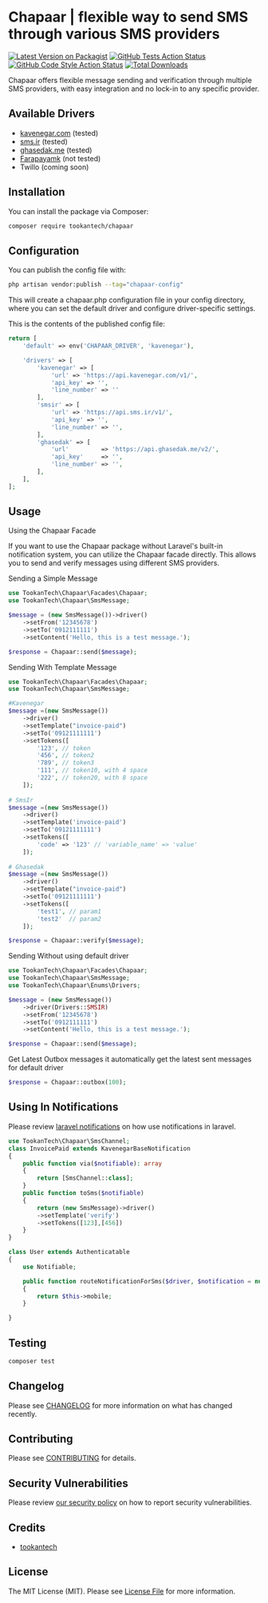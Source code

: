 # Chapaar | flexible way to send SMS through various SMS providers

[![Latest Version on Packagist](https://img.shields.io/packagist/v/TookanTech/chapaar.svg?style=flat-square)](https://packagist.org/packages/TookanTech/chapaar)
[![GitHub Tests Action Status](https://img.shields.io/github/actions/workflow/status/TookanTech/chapaar/run-tests.yml?branch=main&label=tests&style=flat-square)](https://github.com/TookanTech/chapaar/actions?query=workflow%3Arun-tests+branch%3Amain)
[![GitHub Code Style Action Status](https://img.shields.io/github/actions/workflow/status/TookanTech/chapaar/fix-php-code-style-issues.yml?branch=main&label=code%20style&style=flat-square)](https://github.com/TookanTech/chapaar/actions?query=workflow%3A"Fix+PHP+code+style+issues"+branch%3Amain)
[![Total Downloads](https://img.shields.io/packagist/dt/TookanTech/chapaar.svg?style=flat-square)](https://packagist.org/packages/TookanTech/chapaar)

Chapaar offers flexible message sending and verification through multiple SMS providers, with easy integration and no lock-in to any specific provider.

## Available Drivers
* [kavenegar.com](https://kavenegar.com/) (tested)
* [sms.ir](https://sms.ir/) (tested)
* [ghasedak.me](https://ghasedak.me/) (tested)
* [Farapayamk](https://farapayamak.ir/) (not tested)
* Twillo (coming soon)


## Installation

You can install the package via Composer:

```bash
composer require tookantech/chapaar
```


## Configuration

You can publish the config file with:

```bash
php artisan vendor:publish --tag="chapaar-config"
```
This will create a chapaar.php configuration file in your config directory, where you can set the default driver and configure driver-specific settings.

This is the contents of the published config file:
```php
return [
    'default' => env('CHAPAAR_DRIVER', 'kavenegar'),

    'drivers' => [
        'kavenegar' => [
            'url' => 'https://api.kavenegar.com/v1/',
            'api_key' => '',
            'line_number' => ''
        ],
        'smsir' => [
            'url' => 'https://api.sms.ir/v1/',
            'api_key' => '',
            'line_number' => '',
        ],
        'ghasedak' => [
            'url'         => 'https://api.ghasedak.me/v2/',
            'api_key'     => '',
            'line_number' => '',
        ],
    ],
];

```

## Usage
Using the Chapaar Facade

If you want to use the Chapaar package without Laravel's built-in notification system, you can utilize the Chapaar facade directly. This allows you to send and verify messages using different SMS providers.

Sending a Simple Message
```php
use TookanTech\Chapaar\Facades\Chapaar;
use TookanTech\Chapaar\SmsMessage;

$message = (new SmsMessage())->driver()
    ->setFrom('12345678')
    ->setTo('0912111111')
    ->setContent('Hello, this is a test message.');

$response = Chapaar::send($message);

```
Sending With Template Message
```php
use TookanTech\Chapaar\Facades\Chapaar;
use TookanTech\Chapaar\SmsMessage;

#Kavenegar
$message =(new SmsMessage())
    ->driver()
    ->setTemplate("invoice-paid")
    ->setTo('09121111111')
    ->setTokens([
        '123', // token
        '456', // token2
        '789', // token3
        '111', // token10, with 4 space
        '222', // token20, with 8 space
    ]);
    
# SmsIr
$message =(new SmsMessage())
    ->driver()
    ->setTemplate('invoice-paid')
    ->setTo('09121111111')
    ->setTokens([
        'code' => '123' // 'variable_name' => 'value'
    ]);
    
# Ghasedak
$message =(new SmsMessage())
    ->driver()
    ->setTemplate("invoice-paid")
    ->setTo('09121111111')
    ->setTokens([
        'test1', // param1
        'test2'  // param2
    ]);

$response = Chapaar::verify($message);

```

Sending Without using default driver
```php
use TookanTech\Chapaar\Facades\Chapaar;
use TookanTech\Chapaar\SmsMessage;
use TookanTech\Chapaar\Enums\Drivers;

$message = (new SmsMessage())
    ->driver(Drivers::SMSIR)
    ->setFrom('12345678')
    ->setTo('0912111111')
    ->setContent('Hello, this is a test message.');

$response = Chapaar::send($message);

```

Get Latest Outbox messages
it automatically get the latest sent messages for default driver
```php
$response = Chapaar::outbox(100);
```

## Using In Notifications
Please review [laravel notifications](https://laravel.com/docs/10.x/notifications) on how use notifications in laravel.

```php
use TookanTech\Chapaar\SmsChannel;
class InvoicePaid extends KavenegarBaseNotification
{
    public function via($notifiable): array
    {
        return [SmsChannel::class];
    }
    public function toSms($notifiable)
    {
        return (new SmsMessage)->driver()
        ->setTemplate('verify')
        ->setTokens([123],[456])
    }
}

class User extends Authenticatable
{
    use Notifiable;

    public function routeNotificationForSms($driver, $notification = null)
    {
        return $this->mobile;
    }

}
``` 

## Testing

```bash
composer test
```

## Changelog

Please see [CHANGELOG](CHANGELOG.md) for more information on what has changed recently.

## Contributing

Please see [CONTRIBUTING](CONTRIBUTING.md) for details.

## Security Vulnerabilities

Please review [our security policy](../../security/policy) on how to report security vulnerabilities.

## Credits
- [tookantech](https://github.com/TookanTech)

## License

The MIT License (MIT). Please see [License File](LICENSE.md) for more information.
